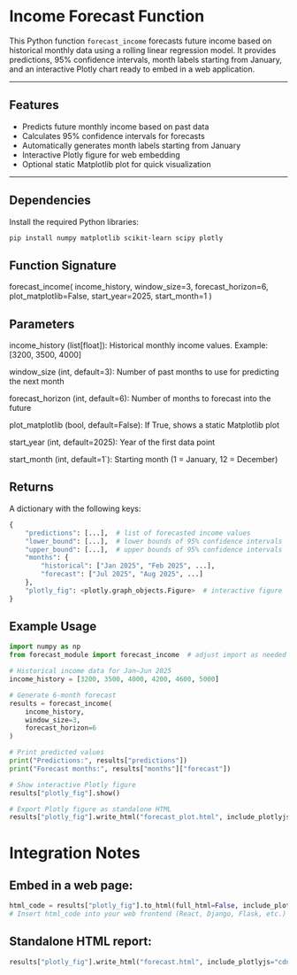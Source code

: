 # Income Forecast Function

This Python function `forecast_income` forecasts future income based on historical monthly data using a rolling linear regression model. It provides predictions, 95% confidence intervals, month labels starting from January, and an interactive Plotly chart ready to embed in a web application.

---

## Features

- Predicts future monthly income based on past data
- Calculates 95% confidence intervals for forecasts
- Automatically generates month labels starting from January
- Interactive Plotly figure for web embedding
- Optional static Matplotlib plot for quick visualization

---

## Dependencies

Install the required Python libraries:

```bash
pip install numpy matplotlib scikit-learn scipy plotly
```

## Function Signature
forecast_income(
    income_history, 
    window_size=3, 
    forecast_horizon=6, 
    plot_matplotlib=False, 
    start_year=2025, 
    start_month=1
)

## Parameters

income_history (list[float]): Historical monthly income values. Example: [3200, 3500, 4000]

window_size (int, default=3): Number of past months to use for predicting the next month

forecast_horizon (int, default=6): Number of months to forecast into the future

plot_matplotlib (bool, default=False): If True, shows a static Matplotlib plot

start_year (int, default=2025): Year of the first data point

start_month (int, default=1`): Starting month (1 = January, 12 = December)


## Returns

A dictionary with the following keys:

```python
{
    "predictions": [...],  # list of forecasted income values
    "lower_bound": [...],  # lower bounds of 95% confidence intervals
    "upper_bound": [...],  # upper bounds of 95% confidence intervals
    "months": {
        "historical": ["Jan 2025", "Feb 2025", ...],
        "forecast": ["Jul 2025", "Aug 2025", ...]
    },
    "plotly_fig": <plotly.graph_objects.Figure>  # interactive figure
}
```

## Example Usage
```python
import numpy as np
from forecast_module import forecast_income  # adjust import as needed

# Historical income data for Jan–Jun 2025
income_history = [3200, 3500, 4000, 4200, 4600, 5000]

# Generate 6-month forecast
results = forecast_income(
    income_history, 
    window_size=3, 
    forecast_horizon=6
)

# Print predicted values
print("Predictions:", results["predictions"])
print("Forecast months:", results["months"]["forecast"])

# Show interactive Plotly figure
results["plotly_fig"].show()

# Export Plotly figure as standalone HTML
results["plotly_fig"].write_html("forecast_plot.html", include_plotlyjs="cdn")
```
# Integration Notes

## Embed in a web page:

```python
html_code = results["plotly_fig"].to_html(full_html=False, include_plotlyjs="cdn")
# Insert html_code into your web frontend (React, Django, Flask, etc.)
```

## Standalone HTML report:

```python
results["plotly_fig"].write_html("forecast.html", include_plotlyjs="cdn")
```
